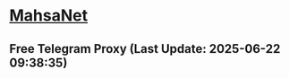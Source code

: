 
# [MahsaNet](https://t.me/mahsa_net)
## Free Telegram Proxy (Last Update: 2025-06-22 09:38:35)

    